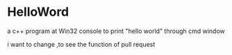 # HelloWord
a c++ program at Win32 console to print "hello world"  through cmd window


i want to change ,to see the function of pull request 
